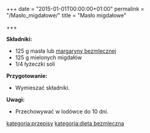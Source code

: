 +++
date = "2015-01-01T00:00:00+01:00"
permalink = "/Masło_migdałowe/"
title = "Masło migdałowe"

+++

**Składniki:**

-   125 g masła lub [margaryny bezmlecznej](/atopedia/Margaryna_bezmleczna "wikilink")
-   125 g mielonych migdałów
-   1/4 łyżeczki soli

**Przygotowanie:**

-   Wymieszać składniki.

**Uwagi:**

-   Przechowywać w lodówce do 10 dni.

[kategoria:przepisy](/atopedia/kategoria:przepisy "wikilink") [kategoria:dieta bezmleczna](/atopedia/kategoria:dieta_bezmleczna "wikilink")